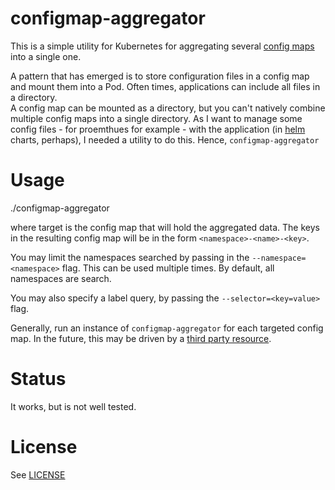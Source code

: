 # configmap-aggregator

This is a simple utility for Kubernetes for aggregating several [config maps](https://kubernetes.io/docs/user-guide/configmap/) into a single one.

A pattern that has emerged is to store configuration files in a config map and mount
them into a Pod.  Often times, applications can include all files in a directory.  
A config map can be mounted as a directory, but you can't natively combine multiple
config maps into a single directory.  As I want to manage some config files - for proemthues for example -
with the application (in [helm](https://github.com/kubernetes/helm) charts, perhaps), I needed
a utility to do this.  Hence, `configmap-aggregator`

# Usage

./configmap-aggregator <target-namespace> <target-name>

where target is the config map that will hold the aggregated data.  The keys in
the resulting config map will be in the form `<namespace>-<name>-<key>`.

You may limit the namespaces searched by passing in the `--namespace=<namespace>` flag.
This can be used multiple times. By default, all namespaces are search.

You may also specify a label query, by passing the `--selector=<key=value>` flag.

Generally, run an instance of `configmap-aggregator` for each targeted config map. In the future,
this may be driven by a [third party resource](https://kubernetes.io/docs/user-guide/thirdpartyresources/).

# Status

It works, but is not well tested.

# License

See [LICENSE](./LICENSE)
